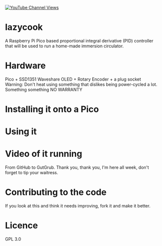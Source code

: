 [![YouTube Channel Views](https://img.shields.io/youtube/channel/views/UCz5BOU9J9pB_O0B8-rDjCWQ?label=YouTube&style=social)](https://www.youtube.com/channel/UCz5BOU9J9pB_O0B8-rDjCWQ)

# lazycook

A Raspberry Pi Pico based proportional integral derivative (PID) controller that will be used to run a home-made immersion circulator.

# Hardware

Pico + SSD1351 Waveshare OLED + Rotary Encoder + a plug socket 
Warning: Don't heat using something that dislikes being power-cycled a lot. Something something NO WARRANTY

# Installing it onto a Pico

# Using it

# Video of it running

From GitHub to GutGrub. Thank you, thank you, I'm here all week, don't forget to tip your waitress.

# Contributing to the code

If you look at this and think it needs improving, fork it and make it better.

# Licence 
GPL 3.0

